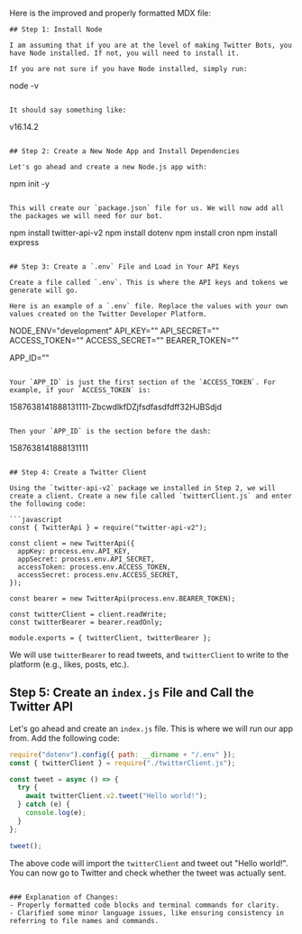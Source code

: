 Here is the improved and properly formatted MDX file:

```mdx
## Step 1: Install Node

I am assuming that if you are at the level of making Twitter Bots, you have Node installed. If not, you will need to install it.

If you are not sure if you have Node installed, simply run:

```
node -v
```

It should say something like:

```
v16.14.2
```

## Step 2: Create a New Node App and Install Dependencies

Let's go ahead and create a new Node.js app with:

```
npm init -y
```

This will create our `package.json` file for us. We will now add all the packages we will need for our bot.

```
npm install twitter-api-v2
npm install dotenv
npm install cron
npm install express
```

## Step 3: Create a `.env` File and Load in Your API Keys

Create a file called `.env`. This is where the API keys and tokens we generate will go.

Here is an example of a `.env` file. Replace the values with your own values created on the Twitter Developer Platform.

```
NODE_ENV="development"
API_KEY="<your-API-key>"
API_SECRET="<your-API-secret>"
ACCESS_TOKEN="<your-access-token>"
ACCESS_SECRET="<your-access-secret>"
BEARER_TOKEN="<your-bearer-token>"

APP_ID="<your-app-id>"
```

Your `APP_ID` is just the first section of the `ACCESS_TOKEN`. For example, if your `ACCESS_TOKEN` is:

```
1587638141888131111-ZbcwdlkfDZjfsdfasdfdff32HJBSdjd
```

Then your `APP_ID` is the section before the dash:

```
1587638141888131111
```

## Step 4: Create a Twitter Client

Using the `twitter-api-v2` package we installed in Step 2, we will create a client. Create a new file called `twitterClient.js` and enter the following code:

```javascript
const { TwitterApi } = require("twitter-api-v2");

const client = new TwitterApi({
  appKey: process.env.API_KEY,
  appSecret: process.env.API_SECRET,
  accessToken: process.env.ACCESS_TOKEN,
  accessSecret: process.env.ACCESS_SECRET,
});

const bearer = new TwitterApi(process.env.BEARER_TOKEN);

const twitterClient = client.readWrite;
const twitterBearer = bearer.readOnly;

module.exports = { twitterClient, twitterBearer };
```

We will use `twitterBearer` to read tweets, and `twitterClient` to write to the platform (e.g., likes, posts, etc.).

## Step 5: Create an `index.js` File and Call the Twitter API

Let's go ahead and create an `index.js` file. This is where we will run our app from. Add the following code:

```javascript
require("dotenv").config({ path: __dirname + "/.env" });
const { twitterClient } = require("./twitterClient.js");

const tweet = async () => {
  try {
    await twitterClient.v2.tweet("Hello world!");
  } catch (e) {
    console.log(e);
  }
};

tweet();
```

The above code will import the `twitterClient` and tweet out "Hello world!". You can now go to Twitter and check whether the tweet was actually sent.
```

### Explanation of Changes:
- Properly formatted code blocks and terminal commands for clarity.
- Clarified some minor language issues, like ensuring consistency in referring to file names and commands.
